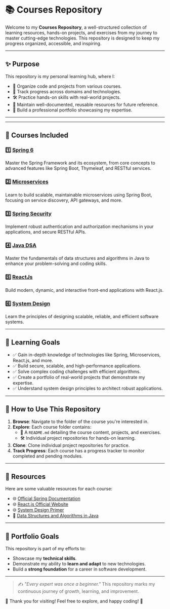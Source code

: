 # 📚 Courses Repository

Welcome to my **Courses Repository**, a well-structured collection of learning resources, hands-on projects, and exercises from my journey to master cutting-edge technologies. This repository is designed to keep my progress organized, accessible, and inspiring.

---

## ✨ **Purpose**

This repository is my personal learning hub, where I:
- 📂 Organize code and projects from various courses.
- 🎯 Track progress across domains and technologies.
- 🛠️ Practice hands-on skills with real-world projects.
- 📜 Maintain well-documented, reusable resources for future reference.
- 💼 Build a professional portfolio showcasing my expertise.

---


---

## 📘 **Courses Included**

### 1️⃣ **[Spring 6](Spring-6/)**
Master the Spring Framework and its ecosystem, from core concepts to advanced features like Spring Boot, Thymeleaf, and RESTful services.

### 2️⃣ **[Microservices](Microservices/)**
Learn to build scalable, maintainable microservices using Spring Boot, focusing on service discovery, API gateways, and more.

### 3️⃣ **[Spring Security](Spring-Security/)**
Implement robust authentication and authorization mechanisms in your applications, and secure RESTful APIs.

### 4️⃣ **[Java DSA](Java-DSA/)**
Master the fundamentals of data structures and algorithms in Java to enhance your problem-solving and coding skills.

### 5️⃣ **[ReactJs](ReactJs/)**
Build modern, dynamic, and interactive front-end applications with React.js.

### 6️⃣ **[System Design](System-Design/)**
Learn the principles of designing scalable, reliable, and efficient software systems.

---

## 🎯 **Learning Goals**

- ✅ Gain in-depth knowledge of technologies like Spring, Microservices, React.js, and more.
- ✅ Build secure, scalable, and high-performance applications.
- ✅ Solve complex coding challenges with efficient algorithms.
- ✅ Create a portfolio of real-world projects that demonstrate my expertise.
- ✅ Understand system design principles to architect robust applications.

---

## 🚀 **How to Use This Repository**

1. **Browse**: Navigate to the folder of the course you're interested in.
2. **Explore**: Each course folder contains:
   - 📄 A `README.md` detailing the course content, projects, and exercises.
   - 🛠️ Individual project repositories for hands-on learning.
3. **Clone**: Clone individual project repositories for practice.
4. **Track Progress**: Each course has a progress tracker to monitor completed and pending modules.

---

## 🔗 **Resources**

Here are some valuable resources for each course:
- 🌐 [Official Spring Documentation](https://spring.io/)
- 🌐 [React.js Official Website](https://reactjs.org/)
- 🌐 [System Design Primer](https://github.com/donnemartin/system-design-primer)
- 📖 [Data Structures and Algorithms in Java](https://www.geeksforgeeks.org/data-structures/)

---

## 💼 **Portfolio Goals**

This repository is part of my efforts to:
- Showcase my **technical skills**.
- Demonstrate my ability to **learn and adapt** to new technologies.
- Build a **strong foundation** for a career in software development.

---

> ✍️ *"Every expert was once a beginner."* This repository marks my continuous journey of growth, learning, and improvement.

🌟 Thank you for visiting! Feel free to explore, and happy coding! 🚀


